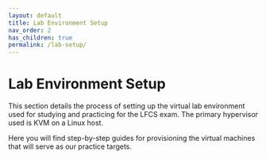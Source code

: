 ```yaml
---
layout: default
title: Lab Environment Setup
nav_order: 2
has_children: true
permalink: /lab-setup/
---
```


# Lab Environment Setup

This section details the process of setting up the virtual lab environment used for studying and practicing for the LFCS exam. The primary hypervisor used is KVM on a Linux host.

Here you will find step-by-step guides for provisioning the virtual machines that will serve as our practice targets.

